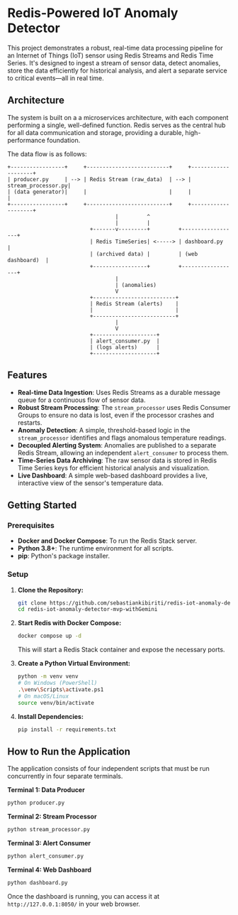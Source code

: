 # Redis-Powered IoT Anomaly Detector

This project demonstrates a robust, real-time data processing pipeline for an Internet of Things (IoT) sensor using Redis Streams and Redis Time Series. It's designed to ingest a stream of sensor data, detect anomalies, store the data efficiently for historical analysis, and alert a separate service to critical events—all in real time.

## Architecture

The system is built on a a microservices architecture, with each component performing a single, well-defined function. Redis serves as the central hub for all data communication and storage, providing a durable, high-performance foundation.

The data flow is as follows:

```text
+-----------------+     +--------------------------+     +--------------------+
| producer.py     | --> | Redis Stream (raw_data)  | --> | stream_processor.py|
| (data generator)|     |                          |     |                    |
+-----------------+     +--------------------------+     +--------------------+
                                  |         ^
                                  |         |
                          +-------v---------+         +------------------+
                          | Redis TimeSeries| <-----> | dashboard.py     |
                          | (archived data) |         | (web dashboard)  |
                          +-----------------+         +------------------+
                                  |
                                  | (anomalies)
                                  V
                          +--------------------------+
                          | Redis Stream (alerts)    |
                          |                          |
                          +--------------------------+
                                  |
                                  V
                          +--------------------+
                          | alert_consumer.py  |
                          | (logs alerts)      |
                          +--------------------+
```

## Features

*   **Real-time Data Ingestion**: Uses Redis Streams as a durable message queue for a continuous flow of sensor data.
*   **Robust Stream Processing**: The `stream_processor` uses Redis Consumer Groups to ensure no data is lost, even if the processor crashes and restarts.
*   **Anomaly Detection**: A simple, threshold-based logic in the `stream_processor` identifies and flags anomalous temperature readings.
*   **Decoupled Alerting System**: Anomalies are published to a separate Redis Stream, allowing an independent `alert_consumer` to process them.
*   **Time-Series Data Archiving**: The raw sensor data is stored in Redis Time Series keys for efficient historical analysis and visualization.
*   **Live Dashboard**: A simple web-based dashboard provides a live, interactive view of the sensor's temperature data.

## Getting Started

### Prerequisites

*   **Docker and Docker Compose**: To run the Redis Stack server.
*   **Python 3.8+**: The runtime environment for all scripts.
*   **pip**: Python's package installer.

### Setup

1.  **Clone the Repository:**
    ```bash
    git clone https://github.com/sebastiankibiriti/redis-iot-anomaly-detector-mvp-withGemini.git
    cd redis-iot-anomaly-detector-mvp-withGemini
    ```
2.  **Start Redis with Docker Compose:**
    ```bash
    docker compose up -d
    ```
    This will start a Redis Stack container and expose the necessary ports.

3.  **Create a Python Virtual Environment:**
    ```bash
    python -m venv venv
    # On Windows (PowerShell)
    .\venv\Scripts\activate.ps1
    # On macOS/Linux
    source venv/bin/activate
    ```
4.  **Install Dependencies:**
    ```bash
    pip install -r requirements.txt
    ```

## How to Run the Application

The application consists of four independent scripts that must be run concurrently in four separate terminals.

**Terminal 1: Data Producer**
```bash
python producer.py
```

**Terminal 2: Stream Processor**
```bash
python stream_processor.py
```

**Terminal 3: Alert Consumer**
```bash
python alert_consumer.py
```

**Terminal 4: Web Dashboard**
```bash
python dashboard.py
```

Once the dashboard is running, you can access it at `http://127.0.0.1:8050/` in your web browser.